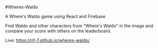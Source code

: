 #Wheres-Waldo

A Where's Waldo game using React and Firebase

Find Waldo and other characters from "Where's Waldo" in the image and compare your score with others on the leaderboard. 


Live: https://rif-7.github.io/wheres-waldo/
